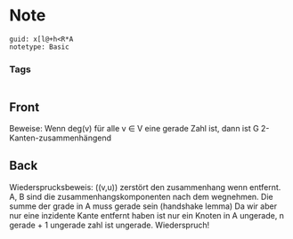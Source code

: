 # Note
```
guid: x[l@+h<R*A
notetype: Basic
```

### Tags
```
```

## Front
Beweise: Wenn deg(v) für alle v ∈ V eine gerade Zahl ist, dann ist
G 2-Kanten-zusammenhängend

## Back
Wiedersprucksbeweis:
\((v,u)\) zerstört den zusammenhang wenn entfernt.
A, B sind die zusammenhangskomponenten nach dem wegnehmen.
Die summe der grade in A muss gerade sein (handshake lemma)
Da wir aber nur eine inzidente Kante entfernt haben ist nur ein Knoten in A ungerade, n gerade + 1 ungerade zahl ist ungerade.
Wiederspruch!
